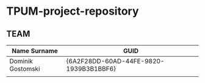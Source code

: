 # TPUM-project-repository
## TEAM
|Name Surname     |GUID                                  |
|-----------------|--------------------------------------|
|Dominik Gostomski|{6A2F28DD-60AD-44FE-9820-1939B3B1BBF6}|
|						      |								   	                   |
